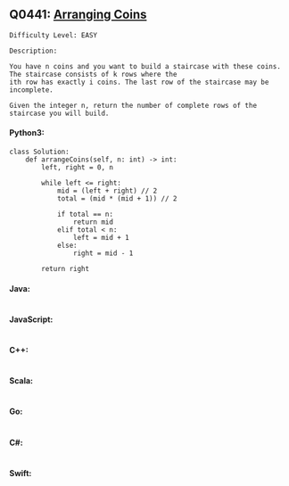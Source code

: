 ## Q0441: [Arranging Coins](https://leetcode.com/problems/arranging-coins/)

```
Difficulty Level: EASY
```

```
Description:

You have n coins and you want to build a staircase with these coins. The staircase consists of k rows where the
ith row has exactly i coins. The last row of the staircase may be incomplete.

Given the integer n, return the number of complete rows of the staircase you will build.
```

#### Python3:

```
class Solution:
    def arrangeCoins(self, n: int) -> int:
        left, right = 0, n

        while left <= right:
            mid = (left + right) // 2
            total = (mid * (mid + 1)) // 2

            if total == n:
                return mid
            elif total < n:
                left = mid + 1
            else:
                right = mid - 1

        return right
```

#### Java:

```

```

#### JavaScript:

```

```

#### C++:

```

```

#### Scala:

```

```

#### Go:

```

```

#### C#:

```

```

#### Swift:

```

```